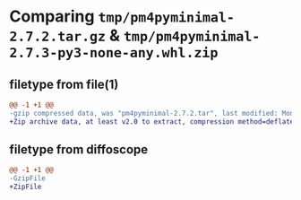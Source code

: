 # Comparing `tmp/pm4pyminimal-2.7.2.tar.gz` & `tmp/pm4pyminimal-2.7.3-py3-none-any.whl.zip`

## filetype from file(1)

```diff
@@ -1 +1 @@
-gzip compressed data, was "pm4pyminimal-2.7.2.tar", last modified: Mon Apr  3 09:39:04 2023, max compression
+Zip archive data, at least v2.0 to extract, compression method=deflate
```

## filetype from diffoscope

```diff
@@ -1 +1 @@
-GzipFile
+ZipFile
```

